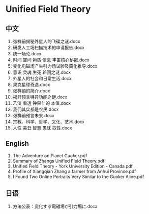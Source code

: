 # Unified Field Theory

## 中文

1. 张祥前揭秘外星人的飞碟之谜.docx
2. 研发人工场扫描技术的申请报告.docx
3. 统一场论.docx
4. 时间 空间  物质 信息 宇宙核心秘密.docx
5. 变化电磁场产生引力场试验及简化推导.docx
6. 意识 灵魂  生死 轮回之谜.docx
7. 外星人的社会和日常生活.docx
8. 果克星球奇遇.docx
9. 张祥前的简介.docx
10. 揭开预言特异功能之谜.docx
11. 乙演 看透 钟果仁的 本值.docx
12. 我们其实都是农民.docx
13. 张祥前预言未来.docx
14. 宗教、科学、哲学、文化、艺术.docx
15. 人性 美丑 智慧 愚昧 奴性.docx



## English

1. The Adventure on Planet Guoker.pdf
2. Summary of Zhangs Unified Field Theory.pdf
3. Unified Field Theory - York University Edition - Canada.pdf
4. Profile of Xiangqian Zhang a farmer from Anhui Province.pdf
5. I Found Two Online Portraits Very Similar to the Guoker Aline.pdf



## 日语

1. 方法公表：変化する電磁場が引力場に.docx